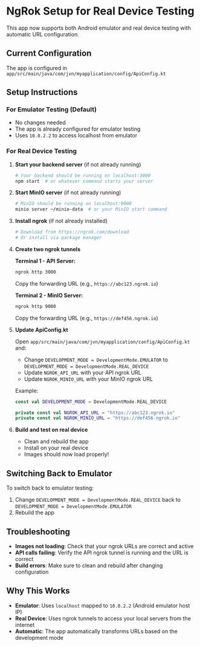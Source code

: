 # NgRok Setup for Real Device Testing

This app now supports both Android emulator and real device testing with automatic URL configuration.

## Current Configuration

The app is configured in `app/src/main/java/com/jvn/myapplication/config/ApiConfig.kt`

## Setup Instructions

### For Emulator Testing (Default)
- No changes needed
- The app is already configured for emulator testing
- Uses `10.0.2.2` to access localhost from emulator

### For Real Device Testing

1. **Start your backend server** (if not already running)
   ```bash
   # Your backend should be running on localhost:3000
   npm start  # or whatever command starts your server
   ```

2. **Start MinIO server** (if not already running)
   ```bash
   # MinIO should be running on localhost:9000
   minio server ~/minio-data  # or your MinIO start command
   ```

3. **Install ngrok** (if not already installed)
   ```bash
   # Download from https://ngrok.com/download
   # Or install via package manager
   ```

4. **Create two ngrok tunnels**

   **Terminal 1 - API Server:**
   ```bash
   ngrok http 3000
   ```
   Copy the forwarding URL (e.g., `https://abc123.ngrok.io`)

   **Terminal 2 - MinIO Server:**
   ```bash
   ngrok http 9000
   ```
   Copy the forwarding URL (e.g., `https://def456.ngrok.io`)

5. **Update ApiConfig.kt**
   
   Open `app/src/main/java/com/jvn/myapplication/config/ApiConfig.kt` and:
   
   - Change `DEVELOPMENT_MODE = DevelopmentMode.EMULATOR` to `DEVELOPMENT_MODE = DevelopmentMode.REAL_DEVICE`
   - Update `NGROK_API_URL` with your API ngrok URL
   - Update `NGROK_MINIO_URL` with your MinIO ngrok URL

   Example:
   ```kotlin
   const val DEVELOPMENT_MODE = DevelopmentMode.REAL_DEVICE
   
   private const val NGROK_API_URL = "https://abc123.ngrok.io"
   private const val NGROK_MINIO_URL = "https://def456.ngrok.io"
   ```

6. **Build and test on real device**
   - Clean and rebuild the app
   - Install on your real device
   - Images should now load properly!

## Switching Back to Emulator

To switch back to emulator testing:
1. Change `DEVELOPMENT_MODE = DevelopmentMode.REAL_DEVICE` back to `DEVELOPMENT_MODE = DevelopmentMode.EMULATOR`
2. Rebuild the app

## Troubleshooting

- **Images not loading**: Check that your ngrok URLs are correct and active
- **API calls failing**: Verify the API ngrok tunnel is running and the URL is correct
- **Build errors**: Make sure to clean and rebuild after changing configuration

## Why This Works

- **Emulator**: Uses `localhost` mapped to `10.0.2.2` (Android emulator host IP)
- **Real Device**: Uses ngrok tunnels to access your local servers from the internet
- **Automatic**: The app automatically transforms URLs based on the development mode 